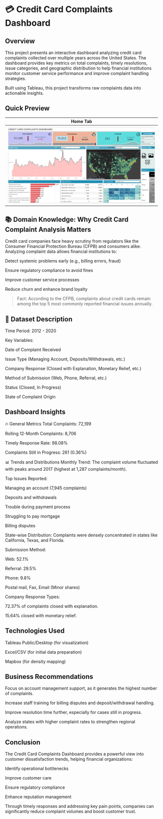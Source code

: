 # 💳 Credit Card Complaints Dashboard

## Overview
This project presents an interactive dashboard analyzing credit card complaints collected over multiple years across the United States.
The dashboard provides key metrics on total complaints, timely resolutions, issue categories, and geographic distribution to help financial institutions monitor customer service performance and improve complaint handling strategies.

Built using Tableau, this project transforms raw complaints data into actionable insights.

## Quick Preview

| Home Tab |
| :------: | 
| ![Home Tab](credit-card-complaints-dashboard-image.png) | 


## 📚 Domain Knowledge: Why Credit Card Complaint Analysis Matters
Credit card companies face heavy scrutiny from regulators like the Consumer Financial Protection Bureau (CFPB) and consumers alike.
Analyzing complaint data allows financial institutions to:

Detect systemic problems early (e.g., billing errors, fraud)

Ensure regulatory compliance to avoid fines

Improve customer service processes

Reduce churn and enhance brand loyalty

> Fact: According to the CFPB, complaints about credit cards remain among the top 5 most commonly reported financial issues annually.

## 📅 Dataset Description
Time Period: 2012 - 2020

Key Variables:

Date of Complaint Received

Issue Type (Managing Account, Deposits/Withdrawals, etc.)

Company Response (Closed with Explanation, Monetary Relief, etc.)

Method of Submission (Web, Phone, Referral, etc.)

Status (Closed, In Progress)

State of Complaint Origin

## Dashboard Insights
🔥 General Metrics
Total Complaints: 72,199

Rolling 12-Month Complaints: 8,706

Timely Response Rate: 98.08%

Complaints Still in Progress: 261 (0.36%)

📊 Trends and Distributions
Monthly Trend:
The complaint volume fluctuated with peaks around 2017 (highest at 1,287 complaints/month).

Top Issues Reported:

Managing an account (7,945 complaints)

Deposits and withdrawals

Trouble during payment process

Struggling to pay mortgage

Billing disputes

State-wise Distribution: Complaints were densely concentrated in states like California, Texas, and Florida.

Submission Method:

Web: 52.1%

Referral: 29.5%

Phone: 9.8%

Postal mail, Fax, Email (Minor shares)

Company Response Types:

72.37% of complaints closed with explanation.

15.64% closed with monetary relief.

## Technologies Used
Tableau Public/Desktop (for visualization)

Excel/CSV (for initial data preparation)

Mapbox (for density mapping)

## Business Recommendations
Focus on account management support, as it generates the highest number of complaints.

Increase staff training for billing disputes and deposit/withdrawal handling.

Improve resolution time further, especially for cases still in progress.

Analyze states with higher complaint rates to strengthen regional operations.

## Conclusion
The Credit Card Complaints Dashboard provides a powerful view into customer dissatisfaction trends, helping financial organizations:

Identify operational bottlenecks

Improve customer care

Ensure regulatory compliance

Enhance reputation management

Through timely responses and addressing key pain points, companies can significantly reduce complaint volumes and boost customer trust.

